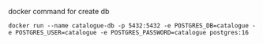 docker command for create db

``
docker run --name catalogue-db -p 5432:5432 -e POSTGRES_DB=catalogue -e POSTGRES_USER=catalogue -e POSTGRES_PASSWORD=catalogue postgres:16
``
